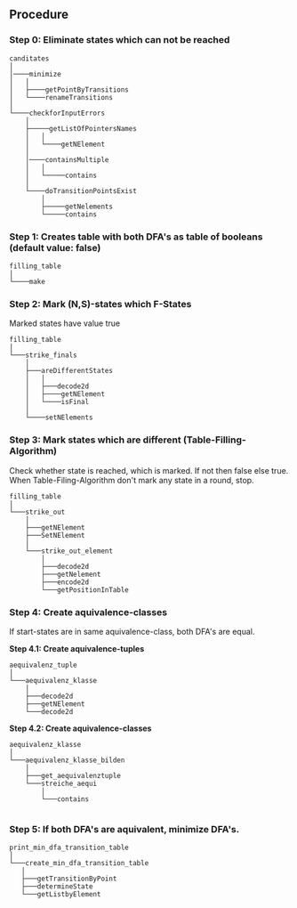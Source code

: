 ## Procedure

### Step 0: Eliminate states which can not be reached
```
canditates
│
│────minimize
│	│
│	├────getPointByTransitions
│	└────renameTransitions
│
└────checkforInputErrors
	│
	├─────getListOfPointersNames
	│	│
	│	└────getNElement
	│
	│────containsMultiple
	│	│	
	│	└─────contains
	│
	└────doTransitionPointsExist
		│			
		├─────getNelements
		└─────contains
```			

### Step 1: Creates table with both DFA's as table of booleans (default value: false)
```
filling_table
│
└────make
```
### Step 2: Mark (N,S)-states which F-States
Marked states have value true
```
filling_table
│
└───strike_finals
	│
	├───areDifferentStates
	│	│
	│	├───decode2d
	│	├────getNElement
	│	└────isFinal
	│	    
	└────setNElements
```

### Step 3: Mark states which are different (Table-Filling-Algorithm)
Check whether state is reached, which is marked. If not then false else true.
When Table-Filing-Algorithm don't mark any state in a round, stop.

```
filling_table
│
└───strike_out
	│
	├───getNElement
	├───SetNElement
	│
	└───strike_out_element
		│
		├───decode2d
		├───getNelement
		├───encode2d
		└───getPositionInTable
```

### Step 4: Create aquivalence-classes
If start-states are in same aquivalence-class, both DFA's are equal.

<b>Step 4.1: Create aquivalence-tuples</b>
```
aequivalenz_tuple
│
└───aequivalenz_klasse
	│
	├───decode2d
	├───getNElement
	└───decode2d
```

<b>Step 4.2: Create aquivalence-classes</b>
```
aequivalenz_klasse
│
└───aequivalenz_klasse_bilden
	│
	├───get_aequivalenztuple
	└───streiche_aequi
		│
		└───contains
	
 ```
### Step 5: If both DFA's are aquivalent, minimize DFA's.

 ```
print_min_dfa_transition_table
│
└───create_min_dfa_transition_table
	│
	├───getTransitionByPoint
	├───determineState
	└───getListbyElement
 ```
